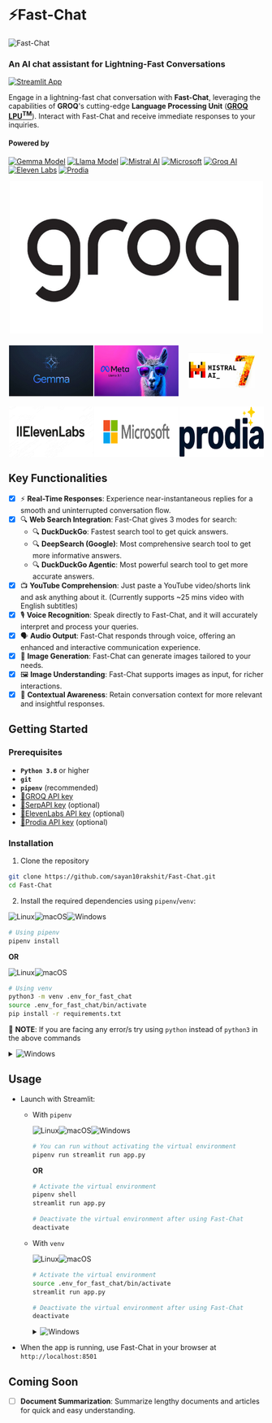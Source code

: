 # ⚡Fast-Chat
  
<img src="utils/static/Fast-Chat_avatar.gif" alt="Fast-Chat" width="400">

### An AI chat assistant for Lightning-Fast Conversations

[![Streamlit App](https://static.streamlit.io/badges/streamlit_badge_black_white.svg)](https://fast-chat.streamlit.app/)

Engage in a lightning-fast chat conversation with **Fast-Chat**, leveraging the capabilities of **GROQ**'s cutting-edge **Language Processing Unit** (**[GROQ LPU<sup>TM</sup>](https://wow.groq.com/why-groq/)**). Interact with Fast-Chat and receive immediate responses to your inquiries.

#### Powered by

[![Gemma Model](https://img.shields.io/badge/Gemma-Google_AI-4285F4?style=for-the-badge&logo=google&logoColor=white)](https://ai.google.dev/gemma) [![Llama Model](https://img.shields.io/badge/Llama-Meta_AI-0668E1?style=for-the-badge&logo=meta&logoColor=white)](https://llama.meta.com/) [![Mistral AI](https://img.shields.io/badge/Mistral-Mistral_AI-FF6B6B?style=for-the-badge&logo=mistralai&logoColor=white)](https://mistral.ai/news/mixtral-of-experts/) [![Microsoft](https://img.shields.io/badge/Microsoft-Microsoft_Research-00A4EF?style=for-the-badge&logo=microsoft&logoColor=white)](https://azure.microsoft.com/en-us/services/cognitive-services/computer-vision/) [![Groq AI](https://img.shields.io/badge/Groq-Inference_Platform-000000?style=for-the-badge&logo=groq&logoColor=white)](https://wow.groq.com/why-groq/) [![Eleven Labs](https://img.shields.io/badge/ElevenLabs-Voice_Synthesis-3D3D3D?style=for-the-badge&logo=elevenlabsColor=white)](https://elevenlabs.io/) [![Prodia](https://img.shields.io/badge/Prodia-Image_Generation-7B68EE?style=for-the-badge&logo=prodia&logoColor=white)](https://prodia.com/)


<div style="text-align: center;">
  <img src="utils/static/groq.jpg" alt="Groq Image" width="500" height="300" style="margin-bottom: 20px;">
</div>

<div style="display: flex; justify-content: space-around; margin-bottom: 20px;">
  <img src="utils/static/gemma.webp" alt="Gemma Image" width="166" height="100">
  <img src="utils/static/llama.webp" alt="Llama Image" width="166" height="100">
  <img src="utils/static/mistral_ai_image.jpg" alt="Mistral AI Image" width="166" height="100">
</div>

<div style="display: flex; justify-content: space-around;">
  <img src="utils/static/elevenlabs.jpg" alt="ElevenLabs Image" width="166" height="100">
  <img src="utils/static/microsoft.png" alt="Microsoft Image" width="166" height="100">
  <img src="utils/static/prodia.png" alt="Prodia Image" width="166" height="100">
</div>

## Key Functionalities

- [x] ⚡ **Real-Time Responses**: Experience near-instantaneous replies for a smooth and uninterrupted conversation flow.
- [x] 🔍 **Web Search Integration**: Fast-Chat gives 3 modes for search:
  - 🔍 **DuckDuckGo**: Fastest search tool to get quick answers.
  - 🔍 **DeepSearch (Google)**: Most comprehensive search tool to get more informative answers.
  - 🔍 **DuckDuckGo Agentic**: Most powerful search tool to get more accurate answers.
- [x] 📺 **YouTube Comprehension**: Just paste a YouTube video/shorts link and ask anything about it. (Currently supports ~25 mins video with English subtitles)
- [x] 🎙️ **Voice Recognition**: Speak directly to Fast-Chat, and it will accurately interpret and process your queries.
- [x] 🗣️ **Audio Output**: Fast-Chat responds through voice, offering an enhanced and interactive communication experience.
- [x] 🎨 **Image Generation**: Fast-Chat can generate images tailored to your needs.
- [x] 🖼️ **Image Understanding**: Fast-Chat supports images as input, for richer interactions.
- [x] 📝 **Contextual Awareness**: Retain conversation context for more relevant and insightful responses.

## Getting Started

### Prerequisites

- **`Python 3.8`** or higher
- **`git`**
- **`pipenv`** (recommended)
- [🔗GROQ API key](https://console.groq.com/keys)
- [🔗SerpAPI key](https://serpapi.com/dashboard) (optional)
- [🔗ElevenLabs API key](https://elevenlabs.io/app/speech-synthesis/text-to-speech) (optional)
- [🔗Prodia API key](https://app.prodia.com/api) (optional)

### Installation

1. Clone the repository

```sh
git clone https://github.com/sayan10rakshit/Fast-Chat.git
cd Fast-Chat
```

2. Install the required dependencies using `pipenv`/`venv`:

![Linux](https://img.shields.io/badge/Linux-FCC624?style=for-the-badge&logo=linux&logoColor=black)![macOS](<https://img.shields.io/badge/mac%20os-000000?style=for-the-badge&logo=macos&logoColor=F0F0F0>)![Windows](https://img.shields.io/badge/Windows-0078D6?style=for-the-badge&logo=windows&logoColor=white)

```sh
# Using pipenv
pipenv install
```

**OR**
  
![Linux](https://img.shields.io/badge/Linux-FCC624?style=for-the-badge&logo=linux&logoColor=black)![macOS](<https://img.shields.io/badge/mac%20os-000000?style=for-the-badge&logo=macos&logoColor=F0F0F0>)

```sh
# Using venv
python3 -m venv .env_for_fast_chat
source .env_for_fast_chat/bin/activate
pip install -r requirements.txt
```

🚨 **NOTE**: If you are facing any error/s try using `python` instead of `python3` in the above commands  

<details>
<summary><img src="https://img.shields.io/badge/Windows-0078D6?style=for-the-badge&logo=windows&logoColor=white" alt="Windows" /></summary>

```powershell
# Using venv
python3 -m venv .env_for_fast_chat
.env_for_fast_chat\Scripts\Activate
pip install -r requirements.txt
```

  🚨 **NOTE**: If you are facing any error/s try using `python` instead of `python3` in the above commands  
</details>

## Usage

- Launch with Streamlit:
  - With `pipenv`

    ![Linux](https://img.shields.io/badge/Linux-FCC624?style=for-the-badge&logo=linux&logoColor=black)![macOS](<https://img.shields.io/badge/mac%20os-000000?style=for-the-badge&logo=macos&logoColor=F0F0F0>)![Windows](https://img.shields.io/badge/Windows-0078D6?style=for-the-badge&logo=windows&logoColor=white)

    ```sh
    # You can run without activating the virtual environment
    pipenv run streamlit run app.py
    ```

    **OR**

    ```sh
    # Activate the virtual environment
    pipenv shell
    streamlit run app.py
    ```

    ```sh
    # Deactivate the virtual environment after using Fast-Chat
    deactivate
    ```

  - With `venv`
  
      ![Linux](https://img.shields.io/badge/Linux-FCC624?style=for-the-badge&logo=linux&logoColor=black)![macOS](<https://img.shields.io/badge/mac%20os-000000?style=for-the-badge&logo=macos&logoColor=F0F0F0>)

      ```sh
      # Activate the virtual environment
      source .env_for_fast_chat/bin/activate
      streamlit run app.py
      ```

      ```sh
      # Deactivate the virtual environment after using Fast-Chat
      deactivate
      ```

      <details>
      <summary><img src="https://img.shields.io/badge/Windows-0078D6?style=for-the-badge&logo=windows&logoColor=white" alt="Windows" /></summary>

      ```powershell
      # Activate the virtual environment
      .env_for_fast_chat\Scripts\Activate
      streamlit run app.py
      ```

      ```powershell
      # Deactivate the virtual environment after using Fast-Chat
      deactivate
      ```

      </details>

- When the app is running, use Fast-Chat in your browser at `http://localhost:8501`

## Coming Soon

- [ ] **Document Summarization**: Summarize lengthy documents and articles for quick and easy understanding.
